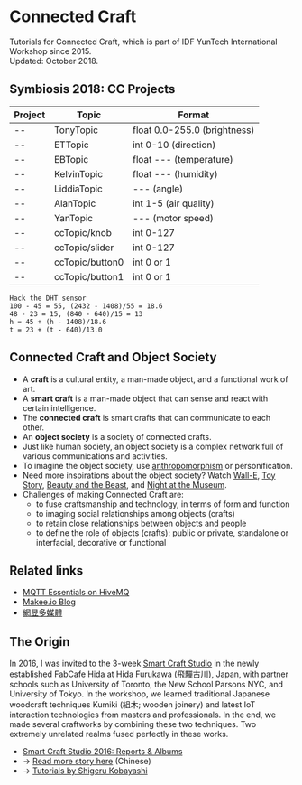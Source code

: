 # Connected Craft
Tutorials for Connected Craft, which is part of IDF YunTech International Workshop since 2015.\
Updated: October 2018.

## Symbiosis 2018: CC Projects 

| Project | Topic | Format |
|---------|-------|--------|
| -- | TonyTopic | float 0.0-255.0 (brightness) |
| -- | ETTopic | int 0-10 (direction) |
| -- | EBTopic | float --- (temperature) |
| -- | KelvinTopic | float --- (humidity) |
| -- | LiddiaTopic | --- (angle) |
| -- | AlanTopic | int 1-5 (air quality) |
| -- | YanTopic | --- (motor speed) |
| -- | ccTopic/knob | int 0-127 |
| -- | ccTopic/slider | int 0-127 |
| -- | ccTopic/button0 | int 0 or 1 |
| -- | ccTopic/button1 | int 0 or 1 |

```
Hack the DHT sensor
100 - 45 = 55, (2432 - 1408)/55 = 18.6
48 - 23 = 15, (840 - 640)/15 = 13
h = 45 + (h - 1408)/18.6
t = 23 + (t - 640)/13.0
```

## Connected Craft and Object Society

* A __craft__ is a cultural entity, a man-made object, and a functional work of art.
* A __smart craft__ is a man-made object that can sense and react with certain intelligence.
* The __connected craft__ is smart crafts that can communicate to each other.
* An __object society__ is a society of connected crafts.
* Just like human society, an object society is a complex network full of various communications and activities.
* To imagine the object society, use [anthropomorphism](https://en.wikipedia.org/wiki/Anthropomorphism) or personification.
* Need more inspirations about the object society? Watch [Wall-E](https://en.wikipedia.org/wiki/WALL-E), [Toy Story](https://en.wikipedia.org/wiki/Toy_Story), [Beauty and the Beast](https://en.wikipedia.org/wiki/Beauty_and_the_Beast_\(1991_film\)), and [Night at the Museum](https://en.wikipedia.org/wiki/Night_at_the_Museum).
* Challenges of making Connected Craft are:
  * to fuse craftsmanship and technology, in terms of form and function
  * to imaging social relationships among objects (crafts)
  * to retain close relationships between objects and people
  * to define the role of objects (crafts): public or private, standalone or interfacial, decorative or functional

## Related links

* [MQTT Essentials on HiveMQ](https://www.hivemq.com/mqtt-essentials/)
* [Makee.io Blog](https://oranwind.org)
* [網昱多媒體](https://swf.com.tw)

## The Origin

In 2016, I was invited to the 3-week [Smart Craft Studio](SCS) in the newly established FabCafe Hida at Hida Furukawa (飛驒古川), Japan, with partner schools such as University of Toronto, the New School Parsons NYC, and University of Tokyo. In the workshop, we learned traditional Japanese woodcraft techniques Kumiki (組木; wooden joinery) and latest IoT interaction technologies from masters and professionals. In the end, we made several craftworks by combining these two techniques. Two extremely unrelated realms fused perfectly in these works.

* [Smart Craft Studio 2016: Reports & Albums](SCS)
* &rarr; [Read more story here](https://www.facebook.com/notes/loftwork-asia/smart-craft-studio-特派員觀察週記/600577456786963/) (Chinese)
* &rarr; [Tutorials by Shigeru Kobayashi](https://github.com/kotobuki/Smart-Craft-Studio-2016)

